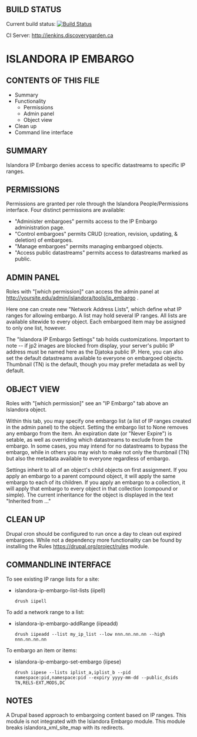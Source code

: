 BUILD STATUS
------------
Current build status:
[![Build Status](https://travis-ci.org/Islandora/islandora_ip_embargo.png?branch=7.x)](https://travis-ci.org/Islandora/islandora_ip_embargo)

CI Server:
http://jenkins.discoverygarden.ca

ISLANDORA IP EMBARGO
==================

CONTENTS OF THIS FILE
---------------------

 * Summary
 * Functionality
 	* Permissions
 	* Admin panel
 	* Object view 	
 * Clean up
 * Command line interface

SUMMARY
-------

Islandora IP Embargo denies access to specific datastreams to specific IP ranges.

PERMISSIONS
-----------

Permissions are granted per role through the Islandora People/Permissions interface.  Four distinct permissions are available:
- "Administer embargoes" permits access to the IP Embargo administration page.
- "Control embargoes" permits CRUD (creation, revision, updating, & deletion) of embargoes.
- "Manage embargoes" permits managing embargoed objects.
- "Access public datastreams" permits access to datastreams marked as public. 

ADMIN PANEL
-----------

Roles with "[which permission]" can access the admin panel at http://yoursite.edu/admin/islandora/tools/ip_embargo .  

Here one can create new "Network Address Lists", which define what IP ranges for allowing embargo.  A list may hold several IP ranges.  All lists are available sitewide to every object.  Each embargoed item may be assigned to only one list, however.

The "Islandora IP Embargo Settings" tab holds customizations.  Important to note -- if jp2 images are blocked from display, your server's public IP address must be named here as the Djatoka public IP.  Here, you can also set the default datastreams available to everyone on embargoed objects.  Thumbnail (TN) is the default, though you may prefer metadata as well by default.

OBJECT VIEW
-------------

Roles with "[which permission]" see an "IP Embargo" tab above an Islandora object.  

Within this tab, you may specify one embargo list (a list of IP ranges created in the admin panel) to the object.  Setting the embargo list to None removes any embargo from the item.  An expiration date (or "Never Expire") is setable, as well as overriding which datastreams to exclude from the embargo.  In some cases, you may intend for no datastreams to bypass the embargo, while in others you may wish to make not only the thumbnail (TN) but also the metadata available to everyone regardless of embargo.  

Settings inherit to all of an object's child objects on first assignment.  If you apply an embargo to a parent compound object, it will apply the same embargo to each of its children.  If you apply an embargo to a collection, it will apply that embargo to every object in that collection (compound or simple).  The current inheritance for the object is displayed in the text "Inherited from ..."

CLEAN UP
-------------

Drupal cron should be configured to run once a day to clean out expired
embargoes.  While not a dependency more functionality can be found by
installing the Rules https://drupal.org/project/rules module.





COMMANDLINE INTERFACE
---------------------


To see existing IP range lists for a site:

- islandora-ip-embargo-list-lists (iipell)

  `drush iipell`

To add a network range to a list:

- islandora-ip-embargo-addRange (iipeadd)

  `drush iipeadd --list my_ip_list --low nnn.nn.nn.nn --high nnn.nn.nn.nn`


To embargo an item or items:

- islandora-ip-embargo-set-embargo (iipese)

  `drush iipese --lists iplist_a,iplist_b --pid namespace:pid,namespace:pid --expiry yyyy-mm-dd --public_dsids TN,RELS-EXT,MODS,DC`


NOTES
---------

A Drupal based approach to embargoing content based on IP ranges.
This module is not integrated with the Islandora Embargo module.
This module breaks islandora_xml_site_map with its redirects. 
